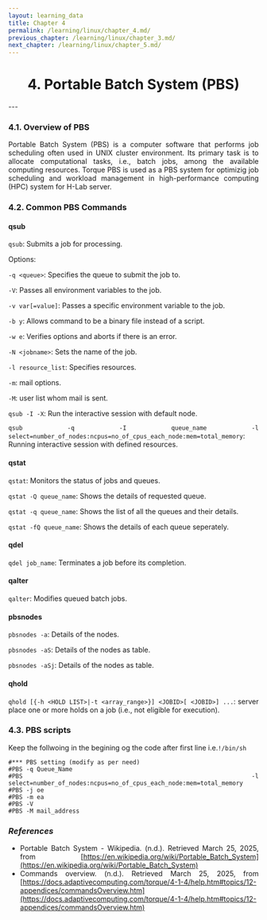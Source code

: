 ```yaml
---
layout: learning_data
title: Chapter 4
permalink: /learning/linux/chapter_4.md/
previous_chapter: /learning/linux/chapter_3.md/
next_chapter: /learning/linux/chapter_5.md/
---
```


<h1 style="text-align:center;"> 4. Portable Batch System (PBS) </h1>
---

<div style="text-align: justify;">

### 4.1. Overview of PBS

Portable Batch System (PBS) is a computer software that performs job scheduling often used in UNIX cluster environment. Its primary task is to allocate computational tasks, i.e., batch jobs, among the available computing resources. Torque PBS is used as a PBS system for optimizig job scheduling and workload management in high-performance computing (HPC) system for H-Lab server.

### 4.2. Common PBS Commands
#### qsub
`qsub`: Submits a job for processing. 

Options:

`-q <queue>`: Specifies the queue to submit the job to. 

`-V`: Passes all environment variables to the job. 

`-v var[=value]`: Passes a specific environment variable to the job. 

`-b y`: Allows command to be a binary file instead of a script. 

`-w e`: Verifies options and aborts if there is an error. 

`-N <jobname>`: Sets the name of the job. 

`-l resource_list`: Specifies resources. 

`-m`: mail options.

`-M`: user list whom mail is sent.

`qsub -I -X`: Run the interactive session with default node.

`qsub -q -I queue_name -l select=number_of_nodes:ncpus=no_of_cpus_each_node:mem=total_memory`: Running interactive session with defined resources.

#### qstat
`qstat`: Monitors the status of jobs and queues.

`qstat -Q queue_name`: Shows the details of requested queue.

`qstat -q queue_name`: Shows the list of all the queues and their details.

`qstat -fQ queue_name`: Shows the details of each queue seperately.

#### qdel
`qdel job_name`: Terminates a job before its completion. 

#### qalter
`qalter`: Modifies queued batch jobs. 

#### pbsnodes
`pbsnodes -a`: Details of the nodes.

`pbsnodes -aS`: Details of the nodes as table.

`pbsnodes -aSj`: Details of the nodes as table.

#### qhold
`qhold [{-h <HOLD LIST>|-t <array_range>}] <JOBID>[ <JOBID>] ...`: server place one or more holds on a job (i.e., not eligible for execution).

### 4.3. PBS scripts 
Keep the follwoing in the begining og the code after first line i.e.`!/bin/sh`
``` 
#*** PBS setting (modify as per need)
#PBS -q Queue_Name 
#PBS -l select=number_of_nodes:ncpus=no_of_cpus_each_node:mem=total_memory
#PBS -j oe
#PBS -m ea
#PBS -V
#PBS -M mail_address 
```

### *References*

- Portable Batch System - Wikipedia. (n.d.). Retrieved March 25, 2025, from [https://en.wikipedia.org/wiki/Portable_Batch_System](https://en.wikipedia.org/wiki/Portable_Batch_System)
- Commands overview. (n.d.). Retrieved March 25, 2025, from [https://docs.adaptivecomputing.com/torque/4-1-4/help.htm#topics/12-appendices/commandsOverview.htm](https://docs.adaptivecomputing.com/torque/4-1-4/help.htm#topics/12-appendices/commandsOverview.htm)


</div>

